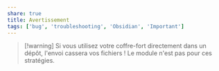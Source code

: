 ```yaml
---
share: true
title: Avertissement
tags: ['bug', 'troubleshooting', 'Obsidian', 'Important']
---
```


>[!warning] Si vous utilisez votre coffre-fort directement dans un dépôt, l'envoi cassera vos fichiers ! Le module n'est pas pour ces stratégies.
